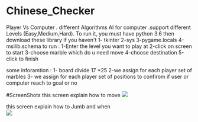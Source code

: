# Chinese_Checker
Player Vs Computer . different Algorithms AI for computer .support different Levels (Easy,Medium,Hard).
To run it, you must have python 3.6
then download these library if you haven't 
  1- tkinter
  2-sys
  3-pygame.locals
  4-msilib.schema
to run : 
  1-Enter the level you want to play at
  2-click on screen to start 
  3-choose marble which do u need move 
  4-choose destination 
  5-click to finish 

some inforamtion :
  1- board divide 17 *25 
  2-we assign for each player set of marbles 
  3- we assign for each player set of positions to confirom if user or computer reach to goal or no
  
#ScreenShots
  this screen explain how to move 
![](https://github.com/marwana2001/Chinese_Checker/blob/main/3.gif)


  this screen explain how to Jumb and when  
![](https://github.com/marwana2001/Chinese_Checker/blob/main/2.gif)


